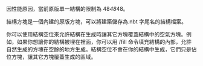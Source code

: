 因性能原因，當前原版單一結構的限制為 48*48*48。

結構方塊是一個內建的原版方塊，可以將建築儲存為.nbt 字尾名的結構檔案。

你可以使用結構空位來允許結構在生成時讓其它方塊覆蓋結構中的空氣方塊。例如，如果你想讓你的結構被埋在裡面，你可以用 /fill 命令填充結構的內部，允許自然生成的方塊在空餘的地方生成。結構空位不會在你的結構中生成，它們只是佔位方塊，讓其它方塊覆蓋生成的區域。